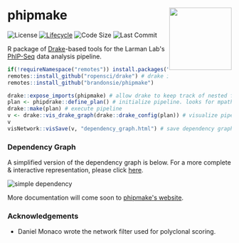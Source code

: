 # phipmake <img src="https://brandonsie.github.io/docs/phipmake.png" align="right" width="140">

![License](https://img.shields.io/github/license/brandonsie/phipmake.svg) 
[![Lifecycle](https://img.shields.io/badge/lifecycle-experimental-orange.svg)](https://www.tidyverse.org/lifecycle/) 
![Code Size](https://img.shields.io/github/languages/code-size/brandonsie/phipmake.svg) 
![Last Commit](https://img.shields.io/github/last-commit/brandonsie/epitopefinder.svg)

R package of [Drake](https://github.com/ropensci/drake)-based tools for the Larman Lab's [PhIP-Seq](https://www.nature.com/articles/s41596-018-0025-6) data analysis pipeline.

``` r  
if(!requireNamespace("remotes")) install.packages("remotes")
remotes::install_github("ropensci/drake") # drake is on CRAN, but phipmake depends on the more recently updated Github version.
remotes::install_github("brandonsie/phipmake")
```  

``` r
drake::expose_imports(phipmake) # allow drake to keep track of nested function dependencies.
plan <- phipdrake::define_plan() # initialize pipeline. looks for mpath.txt and ppath.txt in working directory
drake::make(plan) # execute pipeline
v <- drake::vis_drake_graph(drake::drake_config(plan)) # visualize pipeline dependencies
v
visNetwork::visSave(v, "dependency_graph.html") # save dependency graph
```


### Dependency Graph
A simplified version of the dependency graph is below. For a more complete & interactive representation, please click [here](https://brandonsie.github.io/phipmake/dependency_graph.html).

![simple dependency](https://raw.githubusercontent.com/brandonsie/phipmake/master/docs/simple_dependency.png)

More documentation will come soon to [phipmake's website](https://brandonsie.github.io/phipmake/).

### Acknowledgements
* Daniel Monaco wrote the network filter used for polyclonal scoring.  
